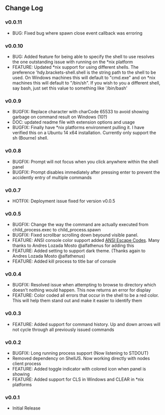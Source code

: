 ## Change Log

### v0.0.11
* BUG: Fixed bug where spawn close event callback was erroring

### v0.0.10
* BUG: Added feature for being able to specify the shell to use resolves the one outstanding issue with running on the *nix platform
* FEATURE: Updated *nix support for using different shells. The preference 'hdy.brackets-shell.shell is the string path
to the shell to be used.  On Windows machines this will default to "cmd.exe" and on *nix machines this will default to
"/bin/sh". If you wish to you a different shell, say bash, just set this value to something like '/bin/bash'

### v0.0.9
* BUGFIX: Replace character with charCode 65533 to avoid showing garbage on command result on Windows (10?)
* DOC: updated readme file with extension options and usage
* BUGFIX: Finally have *nix platforms environment pulling it. I have verified this on a Ubuntu 14 x64 installation. Currently
only support the sh (Bourne) shell.

### v0.0.8
* BUGFIX: Prompt will not focus when you click anywhere within the shell panel
* BUGFIX: Prompt disables immediately after pressing enter to prevent the accidently
entry of multiple commands

### v0.0.7
* HOTFIX: Deployment issue fixed for version v0.0.5

### v0.0.5
* BUGFIX: Change the way the command are actually executed from child_process.exec to
child_process.spawn
* BUGFIX: Fixed scrollbar scrolling down beyound visible panel.
* FEATURE: ANSI console color support added [ANSI Escape Codes](http://en.wikipedia.org/wiki/ANSI_escape_code#Colors).
Many thanks to Andres Lozada Mosto @alfathenus for adding this
* FEATURE: Added setting to support dark theme. (Thanks again to Andres Lozada Mosto @alfathenus)
* FEATURE: Added kill process to title bar of console

### v0.0.4
* BUGFIX: Resolved issue when attempting to browse to directory which doesn't
nothing would happen. This now returns an error for display
* FEATURE: Color coded all errors that occur in the shell to be a red color.
This will help them stand out and make it easier to identify them

### v0.0.3
* FEATURE: Added support for command history. Up and down arrows will not
cycle through all previously issued commands

### v0.0.2
* BUGFIX: Long running process support (Now listening to STDOUT)
* Removed dependency on ShellJS. Now working directly with nodes client process
* FEATURE: Added toggle indicator with colored icon when panel is showing
* FEATURE: Added support for CLS in Windows and CLEAR in *nix platforms

### v0.0.1
* Initial Release
